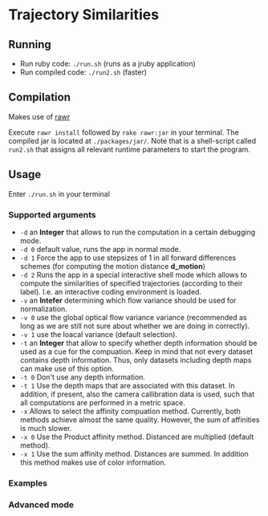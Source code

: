 # Trajectory Similarities

## Running

+ Run ruby code: `./run.sh` (runs as a jruby application)
+ Run compiled code: `./run2.sh` (faster)

## Compilation

Makes use of [rawr](https://github.com/rawr/rawr)

Execute `rawr install` followed by `rake rawr:jar` in your terminal.
The compiled jar is located at `./packages/jar/`. Note that is a shell-script called `run2.sh` that assigns all relevant runtime parameters to start the program. 

## Usage

Enter `./run.sh` in your terminal

### Supported arguments
+ `-d` an **Integer** that allows to run the computation in a certain debugging mode.
 + `-d 0` default value, runs the app in normal mode.
 + `-d 1` Force the app to use stepsizes of 1 in all forward differences schemes (for computing the motion distance **d_motion**)
 + `-d 2` Runs the app in a special interactive shell mode which allows to compute the similarities of specified trajectories (according to their label). I.e. an interactive coding environment is loaded.
+ `-v` an **Intefer** determining which flow variance should be used for normalization.
 + `-v 0` use the global optical flow variance variance (recommended as long as we are still not sure about whether we are doing in correctly).
 + `-v 1` use the loacal variance (default selection).
+ `-t` an **Integer** that allow to specify whether depth information should be used as a cue for the compuation. Keep in mind that not every dataset contains depth information. Thus, only datasets including depth maps can make use of this option.
 + `-t 0` Don't use any depth information. 
 + `-t 1` Use the depth maps that are associated with this dataset. In addition, if present, also the camera callibration data is used, such that all computations are performed in a metric space.
+ `-x` Allows to select the affinity compuation method. Currently, both methods achieve almost the same quality. However, the sum of affinities is much slower.
 + `-x 0` Use the Product affinity method. Distanced are multiplied (default method). 
 + `-x 1` Use the sum affinity method. Distances are summed. In addition this method makes use of color information.

### Examples

### Advanced mode


